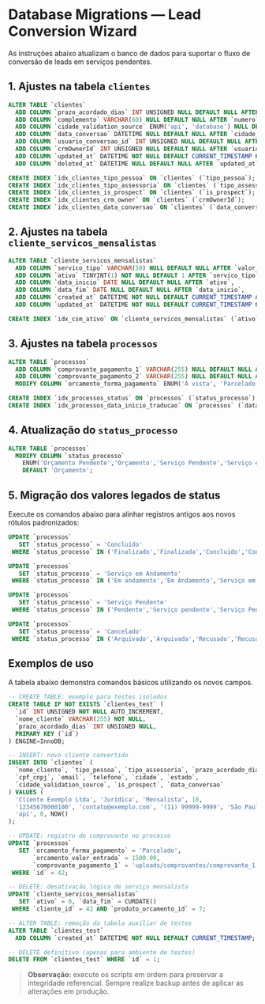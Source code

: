 # Database Migrations — Lead Conversion Wizard

As instruções abaixo atualizam o banco de dados para suportar o fluxo de conversão de leads em serviços pendentes.

## 1. Ajustes na tabela `clientes`

```sql
ALTER TABLE `clientes`
  ADD COLUMN `prazo_acordado_dias` INT UNSIGNED NULL DEFAULT NULL AFTER `tipo_assessoria`,
  ADD COLUMN `complemento` VARCHAR(60) NULL DEFAULT NULL AFTER `numero`,
  ADD COLUMN `cidade_validation_source` ENUM('api', 'database') NULL DEFAULT 'api' AFTER `estado`,
  ADD COLUMN `data_conversao` DATETIME NULL DEFAULT NULL AFTER `cidade_validation_source`,
  ADD COLUMN `usuario_conversao_id` INT UNSIGNED NULL DEFAULT NULL AFTER `data_conversao`,
  ADD COLUMN `crmOwnerId` INT UNSIGNED NULL DEFAULT NULL AFTER `usuario_conversao_id`,
  ADD COLUMN `updated_at` DATETIME NOT NULL DEFAULT CURRENT_TIMESTAMP ON UPDATE CURRENT_TIMESTAMP AFTER `data_cadastro`,
  ADD COLUMN `deleted_at` DATETIME NULL DEFAULT NULL AFTER `updated_at`;

CREATE INDEX `idx_clientes_tipo_pessoa` ON `clientes` (`tipo_pessoa`);
CREATE INDEX `idx_clientes_tipo_assessoria` ON `clientes` (`tipo_assessoria`);
CREATE INDEX `idx_clientes_is_prospect` ON `clientes` (`is_prospect`);
CREATE INDEX `idx_clientes_crm_owner` ON `clientes` (`crmOwnerId`);
CREATE INDEX `idx_clientes_data_conversao` ON `clientes` (`data_conversao`);
```

## 2. Ajustes na tabela `cliente_servicos_mensalistas`

```sql
ALTER TABLE `cliente_servicos_mensalistas`
  ADD COLUMN `servico_tipo` VARCHAR(50) NULL DEFAULT NULL AFTER `valor_padrao`,
  ADD COLUMN `ativo` TINYINT(1) NOT NULL DEFAULT 1 AFTER `servico_tipo`,
  ADD COLUMN `data_inicio` DATE NULL DEFAULT NULL AFTER `ativo`,
  ADD COLUMN `data_fim` DATE NULL DEFAULT NULL AFTER `data_inicio`,
  ADD COLUMN `created_at` DATETIME NOT NULL DEFAULT CURRENT_TIMESTAMP AFTER `data_fim`,
  ADD COLUMN `updated_at` DATETIME NOT NULL DEFAULT CURRENT_TIMESTAMP ON UPDATE CURRENT_TIMESTAMP AFTER `created_at`;

CREATE INDEX `idx_csm_ativo` ON `cliente_servicos_mensalistas` (`ativo`);
```

## 3. Ajustes na tabela `processos`

```sql
ALTER TABLE `processos`
  ADD COLUMN `comprovante_pagamento_1` VARCHAR(255) NULL DEFAULT NULL AFTER `data_pagamento_2`,
  ADD COLUMN `comprovante_pagamento_2` VARCHAR(255) NULL DEFAULT NULL AFTER `comprovante_pagamento_1`,
  MODIFY COLUMN `orcamento_forma_pagamento` ENUM('À vista', 'Parcelado', 'Mensal') NULL DEFAULT NULL;

CREATE INDEX `idx_processos_status` ON `processos` (`status_processo`);
CREATE INDEX `idx_processos_data_inicio_traducao` ON `processos` (`data_inicio_traducao`);
```

## 4. Atualização do `status_processo`

```sql
ALTER TABLE `processos`
  MODIFY COLUMN `status_processo`
    ENUM('Orçamento Pendente','Orçamento','Serviço Pendente','Serviço em Andamento','Concluído','Cancelado')
    DEFAULT 'Orçamento';
```

## 5. Migração dos valores legados de status

Execute os comandos abaixo para alinhar registros antigos aos novos rótulos padronizados:

```sql
UPDATE `processos`
   SET `status_processo` = 'Concluído'
 WHERE `status_processo` IN ('Finalizado','Finalizada','Concluido','Concluida');

UPDATE `processos`
   SET `status_processo` = 'Serviço em Andamento'
 WHERE `status_processo` IN ('Em andamento','Em Andamento','Serviço em Andamento','Serviço em andamento');

UPDATE `processos`
   SET `status_processo` = 'Serviço Pendente'
 WHERE `status_processo` IN ('Pendente','Serviço pendente','Serviço Pendente','Aprovado');

UPDATE `processos`
   SET `status_processo` = 'Cancelado'
 WHERE `status_processo` IN ('Arquivado','Arquivada','Recusado','Recusada');
```

## Exemplos de uso

A tabela abaixo demonstra comandos básicos utilizando os novos campos.

```sql
-- CREATE TABLE: exemplo para testes isolados
CREATE TABLE IF NOT EXISTS `clientes_test` (
  `id` INT UNSIGNED NOT NULL AUTO_INCREMENT,
  `nome_cliente` VARCHAR(255) NOT NULL,
  `prazo_acordado_dias` INT UNSIGNED NULL,
  PRIMARY KEY (`id`)
) ENGINE=InnoDB;

-- INSERT: novo cliente convertido
INSERT INTO `clientes` (
  `nome_cliente`, `tipo_pessoa`, `tipo_assessoria`, `prazo_acordado_dias`,
  `cpf_cnpj`, `email`, `telefone`, `cidade`, `estado`,
  `cidade_validation_source`, `is_prospect`, `data_conversao`
) VALUES (
  'Cliente Exemplo Ltda', 'Jurídica', 'Mensalista', 10,
  '12345678000100', 'contato@exemplo.com', '(11) 99999-9999', 'São Paulo', 'SP',
  'api', 0, NOW()
);

-- UPDATE: registro de comprovante no processo
UPDATE `processos`
   SET `orcamento_forma_pagamento` = 'Parcelado',
       `orcamento_valor_entrada` = 1500.00,
       `comprovante_pagamento_1` = 'uploads/comprovantes/comprovante_1.pdf'
 WHERE `id` = 42;

-- DELETE: desativação lógica de serviço mensalista
UPDATE `cliente_servicos_mensalistas`
   SET `ativo` = 0, `data_fim` = CURDATE()
 WHERE `cliente_id` = 42 AND `produto_orcamento_id` = 7;

-- ALTER TABLE: remoção da tabela auxiliar de testes
ALTER TABLE `clientes_test`
  ADD COLUMN `created_at` DATETIME NOT NULL DEFAULT CURRENT_TIMESTAMP;

-- DELETE definitivo (apenas para ambiente de testes)
DELETE FROM `clientes_test` WHERE `id` = 1;
```

> **Observação:** execute os scripts em ordem para preservar a integridade referencial. Sempre realize backup antes de aplicar as alterações em produção.
